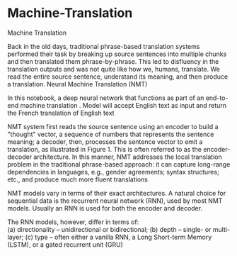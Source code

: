 # Machine-Translation

Machine Translation

Back in the old days, traditional phrase-based translation systems performed their task by breaking up source sentences into multiple chunks and then translated them phrase-by-phrase. This led to disfluency in the translation outputs and was not quite like how we, humans, translate. We read the entire source sentence, understand its meaning, and then produce a translation. Neural Machine Translation (NMT) 

In this notebook, a deep neural network that functions as part of an end-to-end machine translation . Model will accept English text as input and return the French translation of English text
 
 
 
NMT system first reads the source sentence using an encoder to build a "thought" vector, a sequence of numbers that represents the sentence meaning; a decoder, then, processes the sentence vector to emit a translation, as illustrated in Figure 1. This is often referred to as the encoder-decoder architecture. In this manner, NMT addresses the local translation problem in the traditional phrase-based approach: it can capture long-range dependencies in languages, e.g., gender agreements; syntax structures; etc., and produce much more fluent translations
 
NMT models vary in terms of their exact architectures. A natural choice for sequential data is the recurrent neural network (RNN), used by most NMT models. Usually an RNN is used for both the encoder and decoder.

The RNN models, however, differ in terms of:  
(a) directionality – unidirectional or bidirectional; 
(b) depth – single- or multi-layer;
(c) type – often either a vanilla RNN, a Long Short-term Memory (LSTM), or a gated recurrent unit (GRU)
